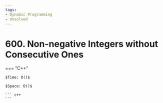 ```yaml
---
tags:
- Dynamic Programming
- Unsolved
---
```



# 600. Non-negative Integers without Consecutive Ones

=== "C++"

    $Time: O()$

    $Space: O()$

    ``` c++
    ```